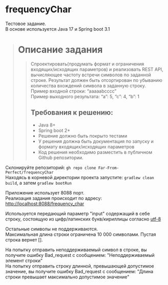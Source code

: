 # frequencyChar
Тестовое задание.\
В основе используется Java 17 и Spring boot 3.1 

> # Описание задания
> > Спроектировать(продумать формат и ограничения входящих/исходящих параметров) и реализовать REST API, вычисляющее частоту встречи символов по заданной строке. Результат должен быть отсортирован по убыванию количества вхождений символа в заданную строку.\
> > Пример входной строки: “aaaaabcccc”\
> > Пример выходного результата: “a”: 5, “c”: 4, “b”: 1
> > ## Требования к решению:
> > - Java 8+
> > - Spring boot 2+
> > - Решение должно быть покрыто тестами
> > - У решения должна быть документация по запуску и формату входящих/исходящих параметров
> > - Код решения необходимо разместить в публичном Github репозитории.

Склонируйте репозиторий: `gh repo clone Far-From-Perfect/frequencyChar`\
Находясь в корневой директории проекта запустите: `gradlew clean build`, а затем `gradlew bootRun`

Приложение использует 8088 порт.\
Реализация задания происходит по адресу: <http://localhost:8088/frequency_char>

Используется передающий параметр "input" содержащий в себе строку, состоящую из цифр/латинских букв/кириллицы согласно [utf-8][utf]

Остальные символы не поддерживаются.\
Максимальная длина строки ограничена 10 000 символами.
Пустая строка вернет [].

На попытку отправить неподдерживаемый символ в строке, вы получите ошибку Bad_request с сообщением: "Неподдерживаемый элемент строки"\
На попытку отправить строку длинной, превышающей допустимое значение, вы получите ошибку Bad_request с сообщением: "Длина строки превышает максимально допустимое значение"


[utf]: https://www.charset.org/utf-8
